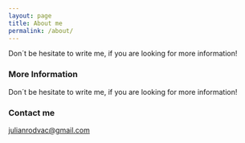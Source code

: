 ```yaml
---
layout: page
title: About me
permalink: /about/
---
```


Don´t be hesitate to write me, if you are looking for more information!

### More Information

Don´t be hesitate to write me, if you are looking for more information!

### Contact me

[julianrodvac@gmail.com](mailto:julianrodvac@gmail.com)
